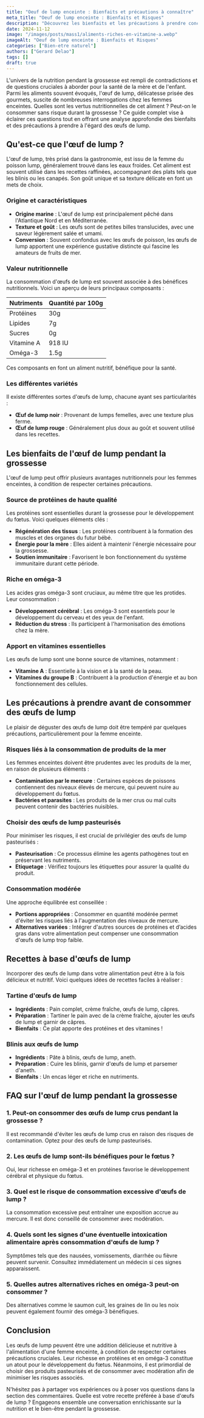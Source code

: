 ```yaml
---
title: "Oeuf de lump enceinte : Bienfaits et précautions à connaître"
meta_title: "Oeuf de lump enceinte : Bienfaits et Risques"
description: "Découvrez les bienfaits et les précautions à prendre concernant la consommation d'œufs de lump pendant la grossesse."
date: 2024-11-12
image: "/images/posts/mass1/aliments-riches-en-vitamine-a.webp"
imageAlt: "Oeuf de lump enceinte : Bienfaits et Risques"
categories: ["Bien-etre naturel"]
authors: ["Gerard Delao"]
tags: []
draft: true
---
```


L'univers de la nutrition pendant la grossesse est rempli de contradictions et de questions cruciales à aborder pour la santé de la mère et de l'enfant. Parmi les aliments souvent évoqués, l'œuf de lump, délicatesse prisée des gourmets, suscite de nombreuses interrogations chez les femmes enceintes. Quelles sont les vertus nutritionnelles de cet aliment ? Peut-on le consommer sans risque durant la grossesse ? Ce guide complet vise à éclairer ces questions tout en offrant une analyse approfondie des bienfaits et des précautions à prendre à l'égard des œufs de lump.

## Qu'est-ce que l'œuf de lump ?

L'œuf de lump, très prisé dans la gastronomie, est issu de la femme du poisson lump, généralement trouvé dans les eaux froides. Cet aliment est souvent utilisé dans les recettes raffinées, accompagnant des plats tels que les blinis ou les canapés. Son goût unique et sa texture délicate en font un mets de choix.

### Origine et caractéristiques

- **Origine marine** : L'œuf de lump est principalement pêché dans l'Atlantique Nord et en Méditerranée.
- **Texture et goût** : Les œufs sont de petites billes translucides, avec une saveur légèrement salée et umami.
- **Conversion** : Souvent confondus avec les œufs de poisson, les œufs de lump apportent une expérience gustative distincte qui fascine les amateurs de fruits de mer.

### Valeur nutritionnelle

La consommation d'œufs de lump est souvent associée à des bénéfices nutritionnels. Voici un aperçu de leurs principaux composants :

| Nutriments        | Quantité par 100g |
|-------------------|------------------|
| Protéines         | 30g              |
| Lipides           | 7g               |
| Sucres            | 0g               |
| Vitamine A        | 918 IU           |
| Oméga-3          | 1.5g             |

Ces composants en font un aliment nutritif, bénéfique pour la santé.

### Les différentes variétés

Il existe différentes sortes d'œufs de lump, chacune ayant ses particularités :

- **Œuf de lump noir** : Provenant de lumps femelles, avec une texture plus ferme.
- **Œuf de lump rouge** : Généralement plus doux au goût et souvent utilisé dans les recettes.

## Les bienfaits de l'œuf de lump pendant la grossesse

L'œuf de lump peut offrir plusieurs avantages nutritionnels pour les femmes enceintes, à condition de respecter certaines précautions.

### Source de protéines de haute qualité

Les protéines sont essentielles durant la grossesse pour le développement du fœtus. Voici quelques éléments clés :

- **Régénération des tissus** : Les protéines contribuent à la formation des muscles et des organes du futur bébé.
- **Énergie pour la mère** : Elles aident à maintenir l'énergie nécessaire pour la grossesse.
- **Soutien immunitaire** : Favorisent le bon fonctionnement du système immunitaire durant cette période.

### Riche en oméga-3

Les acides gras oméga-3 sont cruciaux, au même titre que les protides. Leur consommation :

- **Développement cérébral** : Les oméga-3 sont essentiels pour le développement du cerveau et des yeux de l'enfant.
- **Réduction du stress** : Ils participent à l'harmonisation des émotions chez la mère.

### Apport en vitamines essentielles

Les œufs de lump sont une bonne source de vitamines, notamment :

- **Vitamine A** : Essentielle à la vision et à la santé de la peau.
- **Vitamines du groupe B** : Contribuent à la production d'énergie et au bon fonctionnement des cellules.

## Les précautions à prendre avant de consommer des œufs de lump

Le plaisir de déguster des œufs de lump doit être tempéré par quelques précautions, particulièrement pour la femme enceinte.

### Risques liés à la consommation de produits de la mer

Les femmes enceintes doivent être prudentes avec les produits de la mer, en raison de plusieurs éléments :

- **Contamination par le mercure** : Certaines espèces de poissons contiennent des niveaux élevés de mercure, qui peuvent nuire au développement du fœtus.
- **Bactéries et parasites** : Les produits de la mer crus ou mal cuits peuvent contenir des bactéries nuisibles.

### Choisir des œufs de lump pasteurisés

Pour minimiser les risques, il est crucial de privilégier des œufs de lump pasteurisés :

- **Pasteurisation** : Ce processus élimine les agents pathogènes tout en préservant les nutriments.
- **Etiquetage** : Vérifiez toujours les étiquettes pour assurer la qualité du produit.

### Consommation modérée

Une approche équilibrée est conseillée :

- **Portions appropriées** : Consommer en quantité modérée permet d'éviter les risques liés à l'augmentation des niveaux de mercure.
- **Alternatives variées** : Intégrer d'autres sources de protéines et d’acides gras dans votre alimentation peut compenser une consommation d'œufs de lump trop faible.

## Recettes à base d'œufs de lump

Incorporer des œufs de lump dans votre alimentation peut être à la fois délicieux et nutritif. Voici quelques idées de recettes faciles à réaliser :

### Tartine d'œufs de lump

- **Ingrédients** : Pain complet, crème fraîche, œufs de lump, câpres.
- **Préparation** : Tartiner le pain avec de la crème fraîche, ajouter les œufs de lump et garnir de câpres.
- **Bienfaits** : Ce plat apporte des protéines et des vitamines !

### Blinis aux œufs de lump

- **Ingrédients** : Pâte à blinis, œufs de lump, aneth.
- **Préparation** : Cuire les blinis, garnir d'œufs de lump et parsemer d'aneth.
- **Bienfaits** : Un encas léger et riche en nutriments.

## FAQ sur l'œuf de lump pendant la grossesse

### 1. Peut-on consommer des œufs de lump crus pendant la grossesse ?
Il est recommandé d'éviter les œufs de lump crus en raison des risques de contamination. Optez pour des œufs de lump pasteurisés.

### 2. Les œufs de lump sont-ils bénéfiques pour le fœtus ?
Oui, leur richesse en oméga-3 et en protéines favorise le développement cérébral et physique du fœtus.

### 3. Quel est le risque de consommation excessive d'œufs de lump ?
La consommation excessive peut entraîner une exposition accrue au mercure. Il est donc conseillé de consommer avec modération.

### 4. Quels sont les signes d'une éventuelle intoxication alimentaire après consommation d'œufs de lump ?
Symptômes tels que des nausées, vomissements, diarrhée ou fièvre peuvent survenir. Consultez immédiatement un médecin si ces signes apparaissent.

### 5. Quelles autres alternatives riches en oméga-3 peut-on consommer ?
Des alternatives comme le saumon cuit, les graines de lin ou les noix peuvent également fournir des oméga-3 bénéfiques.

## Conclusion

Les œufs de lump peuvent être une addition délicieuse et nutritive à l'alimentation d'une femme enceinte, à condition de respecter certaines précautions cruciales. Leur richesse en protéines et en oméga-3 constitue un atout pour le développement du fœtus. Néanmoins, il est primordial de choisir des produits pasteurisés et de consommer avec modération afin de minimiser les risques associés.

N'hésitez pas à partager vos expériences ou à poser vos questions dans la section des commentaires. Quelle est votre recette préférée à base d'œufs de lump ? Engageons ensemble une conversation enrichissante sur la nutrition et le bien-être pendant la grossesse.


